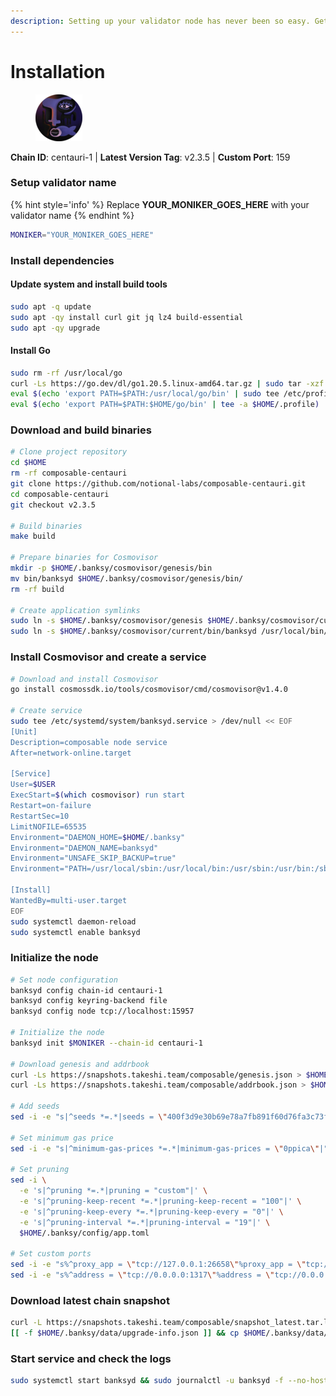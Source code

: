 ```yaml
---
description: Setting up your validator node has never been so easy. Get your validator running in minutes by following step by step instructions.
---
```


# Installation

<figure><img src="https://github.com/takeshi-val/Logo/raw/main/composable.png" alt=""><figcaption></figcaption></figure>

**Chain ID**: centauri-1 | **Latest Version Tag**: v2.3.5 | **Custom Port**: 159

### Setup validator name

{% hint style='info' %}
Replace **YOUR_MONIKER_GOES_HERE** with your validator name
{% endhint %}

```bash
MONIKER="YOUR_MONIKER_GOES_HERE"
```

### Install dependencies

#### Update system and install build tools

```bash
sudo apt -q update
sudo apt -qy install curl git jq lz4 build-essential
sudo apt -qy upgrade
```

#### Install Go

```bash
sudo rm -rf /usr/local/go
curl -Ls https://go.dev/dl/go1.20.5.linux-amd64.tar.gz | sudo tar -xzf - -C /usr/local
eval $(echo 'export PATH=$PATH:/usr/local/go/bin' | sudo tee /etc/profile.d/golang.sh)
eval $(echo 'export PATH=$PATH:$HOME/go/bin' | tee -a $HOME/.profile)
```

### Download and build binaries

```bash
# Clone project repository
cd $HOME
rm -rf composable-centauri
git clone https://github.com/notional-labs/composable-centauri.git
cd composable-centauri
git checkout v2.3.5

# Build binaries
make build

# Prepare binaries for Cosmovisor
mkdir -p $HOME/.banksy/cosmovisor/genesis/bin
mv bin/banksyd $HOME/.banksy/cosmovisor/genesis/bin/
rm -rf build

# Create application symlinks
sudo ln -s $HOME/.banksy/cosmovisor/genesis $HOME/.banksy/cosmovisor/current -f
sudo ln -s $HOME/.banksy/cosmovisor/current/bin/banksyd /usr/local/bin/banksyd -f
```

### Install Cosmovisor and create a service

```bash
# Download and install Cosmovisor
go install cosmossdk.io/tools/cosmovisor/cmd/cosmovisor@v1.4.0

# Create service
sudo tee /etc/systemd/system/banksyd.service > /dev/null << EOF
[Unit]
Description=composable node service
After=network-online.target

[Service]
User=$USER
ExecStart=$(which cosmovisor) run start
Restart=on-failure
RestartSec=10
LimitNOFILE=65535
Environment="DAEMON_HOME=$HOME/.banksy"
Environment="DAEMON_NAME=banksyd"
Environment="UNSAFE_SKIP_BACKUP=true"
Environment="PATH=/usr/local/sbin:/usr/local/bin:/usr/sbin:/usr/bin:/sbin:/bin:/usr/games:/usr/local/games:/snap/bin:$HOME/.banksy/cosmovisor/current/bin"

[Install]
WantedBy=multi-user.target
EOF
sudo systemctl daemon-reload
sudo systemctl enable banksyd
```

### Initialize the node

```bash
# Set node configuration
banksyd config chain-id centauri-1
banksyd config keyring-backend file
banksyd config node tcp://localhost:15957

# Initialize the node
banksyd init $MONIKER --chain-id centauri-1

# Download genesis and addrbook
curl -Ls https://snapshots.takeshi.team/composable/genesis.json > $HOME/.banksy/config/genesis.json
curl -Ls https://snapshots.takeshi.team/composable/addrbook.json > $HOME/.banksy/config/addrbook.json

# Add seeds
sed -i -e "s|^seeds *=.*|seeds = \"400f3d9e30b69e78a7fb891f60d76fa3c73f0ecc@composable.rpc.takeshi.team:15959\"|" $HOME/.banksy/config/config.toml

# Set minimum gas price
sed -i -e "s|^minimum-gas-prices *=.*|minimum-gas-prices = \"0ppica\"|" $HOME/.banksy/config/app.toml

# Set pruning
sed -i \
  -e 's|^pruning *=.*|pruning = "custom"|' \
  -e 's|^pruning-keep-recent *=.*|pruning-keep-recent = "100"|' \
  -e 's|^pruning-keep-every *=.*|pruning-keep-every = "0"|' \
  -e 's|^pruning-interval *=.*|pruning-interval = "19"|' \
  $HOME/.banksy/config/app.toml

# Set custom ports
sed -i -e "s%^proxy_app = \"tcp://127.0.0.1:26658\"%proxy_app = \"tcp://127.0.0.1:15958\"%; s%^laddr = \"tcp://127.0.0.1:26657\"%laddr = \"tcp://127.0.0.1:15957\"%; s%^pprof_laddr = \"localhost:6060\"%pprof_laddr = \"localhost:15960\"%; s%^laddr = \"tcp://0.0.0.0:26656\"%laddr = \"tcp://0.0.0.0:15956\"%; s%^prometheus_listen_addr = \":26660\"%prometheus_listen_addr = \":15966\"%" $HOME/.banksy/config/config.toml
sed -i -e "s%^address = \"tcp://0.0.0.0:1317\"%address = \"tcp://0.0.0.0:15917\"%; s%^address = \":8080\"%address = \":15980\"%; s%^address = \"0.0.0.0:9090\"%address = \"0.0.0.0:15990\"%; s%^address = \"0.0.0.0:9091\"%address = \"0.0.0.0:15991\"%; s%:8545%:15945%; s%:8546%:15946%; s%:6065%:15965%" $HOME/.banksy/config/app.toml
```

### Download latest chain snapshot

```bash
curl -L https://snapshots.takeshi.team/composable/snapshot_latest.tar.lz4 | tar -Ilz4 -xf - -C $HOME/.banksy
[[ -f $HOME/.banksy/data/upgrade-info.json ]] && cp $HOME/.banksy/data/upgrade-info.json $HOME/.banksy/cosmovisor/genesis/upgrade-info.json
```

### Start service and check the logs

```bash
sudo systemctl start banksyd && sudo journalctl -u banksyd -f --no-hostname -o cat
```
